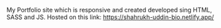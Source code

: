 My Portfolio site which is responsive and created developed sing HTML, SASS and JS.
Hosted on this link: https://shahrukh-uddin-bio.netlify.app/
